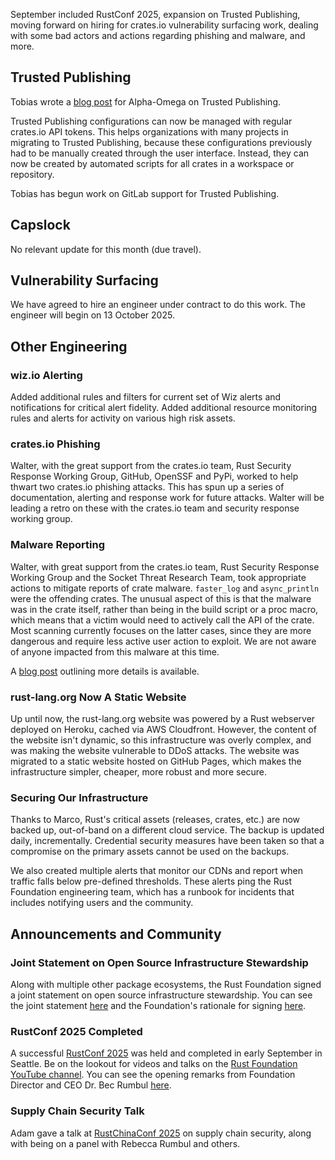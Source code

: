 September included RustConf 2025, expansion on Trusted Publishing, moving forward on hiring for crates.io vulnerability surfacing work, dealing with some bad actors and actions regarding phishing and malware, and more.

## Trusted Publishing

Tobias wrote a [blog post](https://alpha-omega.dev/blog/trusted-publishing-secure-rust-package-deployment-without-secrets/) for Alpha-Omega on Trusted Publishing.

Trusted Publishing configurations can now be managed with regular crates.io API tokens. This helps organizations with many projects in migrating to Trusted Publishing, because these configurations previously had to be manually created through the user interface. Instead, they can now be created by automated scripts for all crates in a workspace or repository.

Tobias has begun work on GitLab support for Trusted Publishing.

## Capslock

No relevant update for this month (due travel).

## Vulnerability Surfacing

We have agreed to hire an engineer under contract to do this work. The engineer will begin on 13 October 2025.

## Other Engineering

### wiz.io Alerting

Added additional rules and filters for current set of Wiz alerts and notifications for critical alert fidelity. Added additional resource monitoring rules and alerts for activity on various high risk assets.

### crates.io Phishing

Walter, with the great support from the crates.io team, Rust Security Response Working Group, GitHub, OpenSSF and PyPi, worked to help thwart two crates.io phishing attacks. This has spun up a series of documentation, alerting and response work for future attacks. Walter will be leading a retro on these with the crates.io team and security response working group.

### Malware Reporting

Walter, with great support from the crates.io team, Rust Security Response Working Group and the Socket Threat Research Team, took appropriate actions to mitigate reports of crate malware. `faster_log` and `async_println` were the offending crates. The unusual aspect of this is that the malware was in the crate itself, rather than being in the build script or a proc macro, which means that a victim would need to actively call the API of the crate. Most scanning currently focuses on the latter cases, since they are more dangerous and require less active user action to exploit. We are not aware of anyone impacted from this malware at this time.

A [blog post](https://blog.rust-lang.org/2025/09/24/crates.io-malicious-crates-fasterlog-and-asyncprintln/) outlining more details is available.

### rust-lang.org Now A Static Website

Up until now, the rust-lang.org website was powered by a Rust webserver deployed on Heroku, cached via AWS Cloudfront. However, the content of the website isn't dynamic, so this infrastructure was overly complex, and was making the website vulnerable to DDoS attacks. The website was migrated to a static website hosted on GitHub Pages, which makes the infrastructure simpler, cheaper, more robust and more secure.

### Securing Our Infrastructure

Thanks to Marco, Rust's critical assets (releases, crates, etc.) are now backed up, out-of-band on a different cloud service. The backup is updated daily, incrementally. Credential security measures have been taken so that a compromise on the primary assets cannot be used on the backups.

We also created multiple alerts that monitor our CDNs and report when traffic falls below pre-defined thresholds. These alerts ping the Rust Foundation engineering team, which has a runbook for incidents that includes notifying users and the community.

## Announcements and Community

### Joint Statement on Open Source Infrastructure Stewardship

Along with multiple other package ecosystems, the Rust Foundation signed a joint statement on open source infrastructure stewardship. You can see the joint statement [here](https://openssf.org/blog/2025/09/23/open-infrastructure-is-not-free-a-joint-statement-on-sustainable-stewardship/) and the Foundation's rationale for signing [here](https://rustfoundation.org/media/rust-foundation-signs-joint-statement-on-open-source-infrastructure-stewardship/).

### RustConf 2025 Completed

A successful [RustConf 2025](https://rustconf.com/) was held and completed in early September in Seattle. Be on the lookout for videos and talks on the [Rust Foundation YouTube channel](https://www.youtube.com/@rustfoundation). You can see the opening remarks from Foundation Director and CEO Dr. Bec Rumbul [here](https://www.youtube.com/watch?v=Hw_IyU4-cSQ).

### Supply Chain Security Talk

Adam gave a talk at [RustChinaConf 2025](https://rustcc.cn/2025conf/) on supply chain security, along with being on a panel with Rebecca Rumbul and others.
